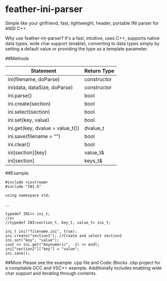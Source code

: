 feather-ini-parser
==================

Simple like your girlfriend, fast, lightweight, header, portable INI parser for ANSI C++.

Why use feather-ini-parser? It's a fast, intuitive, uses C++, supports native data types, wide char support (enable), converting to data types simply by setting a default value or providing the type as a template parameter.

##Methods

Statement     | Return Type
------------- | -------------
ini(filename, doParse)|constructor
ini(data, dataSize, doParse)|constructor
ini.parse()|bool
ini.create(section)|bool
ini.select(section)|bool
ini.set(key, value)|bool
ini.get(key, dvalue = value_t())|dvalue_t
ini.save(filename = "")|bool
ini.clear()|bool
ini[section][key]|value_t&
ini[section]|keys_t&

##Example
```
#include <iostream>
#include "INI.h"

using namespace std;
```
...
```
typedef INI<> ini_t;
//or
//typedef INI<section_t, key_t, value_t> ini_t;

ini_t ini("filename.ini", true);
ini.create("section1"); //Create and select section1
ini.set("key", "value");
cout << ini.get("keynumeric", -1) << endl;
ini["section2"]["key"] = "value";
ini.save();
```

##More
Please see the example .cpp file and Code::Blocks .cbp project for a compilable GCC and VSC++ example. Additionally includes enabling wide char support and iterating through contents.
